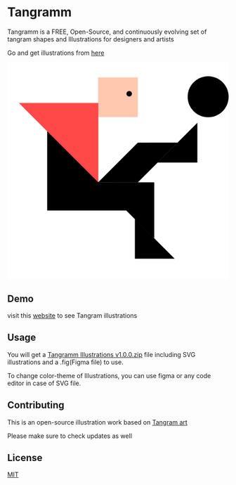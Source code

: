 # Tangramm 

Tangramm is a FREE, Open-Source, and continuously evolving set of tangram shapes and Illustrations for designers and artists

Go and get illustrations from [here](https://anksprojects.github.io/tangramm)

![alt text](https://github.com/anksprojects/tangramm/blob/master/Product/Tangramm/SVG/Kicker.svg)

## Demo 

visit this [website](https://anksprojects.github.io/tangramm) to see Tangram illustrations

## Usage

You will get a [Tangramm Illustrations v1.0.0.zip](https://gum.co/wpCfl) file including SVG illustrations and a .fig(Figma file) to use.

To change color-theme of Illustrations, you can use figma or any code editor in case of SVG file.


## Contributing
This is an open-source illustration work based on [Tangram art](https://en.wikipedia.org/wiki/Tangram#:~:text=as%20the%20tangram.-,Second%20craze%20in%20Germany%20(1891%E2%80%931920s),Friedrich%20Adolf%20Richter%20around%201891.)

Please make sure to check updates as well

## License
[MIT](https://choosealicense.com/licenses/mit/)
